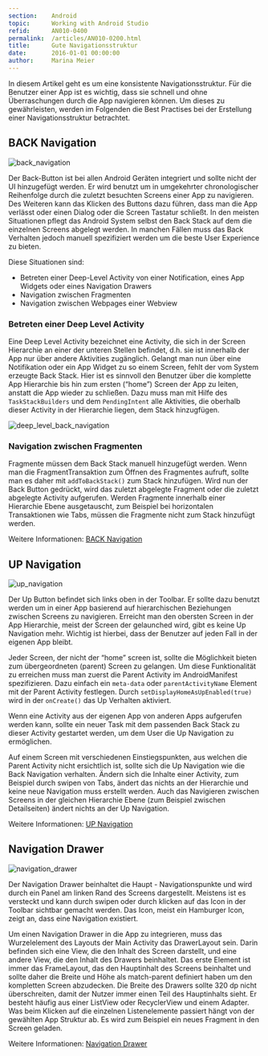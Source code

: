 ```yaml
---
section:    Android
topic:      Working with Android Studio
refid:      AN010-0400
permalink:  /articles/AN010-0200.html
title:      Gute Navigationsstruktur
date:       2016-01-01 00:00:00
author:     Marina Meier
---
```



In diesem Artikel geht es um eine konsistente Navigationsstruktur. Für die Benutzer einer App ist es wichtig, dass sie schnell und ohne Überraschungen durch die App navigieren können. Um dieses zu gewährleisten, werden im Folgenden die Best Practises bei der Erstellung einer Navigationsstruktur betrachtet.


## BACK Navigation

![back_navigation](../../../BestPractices/public/images/AN010/0400/back_navigation.png)

Der Back-Button ist bei allen Android Geräten integriert und sollte nicht der UI hinzugefügt werden. Er wird benutzt um in umgekehrter chronologischer Reihenfolge durch die zuletzt besuchten Screens einer App zu navigieren. Des Weiteren kann das Klicken des Buttons dazu führen, dass man die App verlässt oder einen Dialog oder die Screen Tastatur schließt.
In den meisten Situationen pflegt das Android System selbst den Back Stack auf dem die einzelnen Screens abgelegt werden. In manchen Fällen muss das Back Verhalten jedoch manuell spezifiziert werden um die beste User Experience zu bieten.

Diese Situationen sind:

* Betreten einer Deep-Level Activity von einer Notification, eines App Widgets oder eines Navigation Drawers
* Navigation zwischen Fragmenten
* Navigation zwischen Webpages einer Webview

### Betreten einer Deep Level Activity

Eine Deep Level Activity bezeichnet eine Activity, die sich in der Screen Hierarchie an einer der unteren Stellen befindet, d.h. sie ist innerhalb der App nur über andere Aktivities zugänglich. Gelangt man nun über eine Notifikation oder ein App Widget zu so einem Screen, fehlt der vom System erzeugte Back Stack. Hier ist es sinnvoll den Benutzer über die komplette App Hierarchie bis hin zum ersten (“home”) Screen der App zu leiten, anstatt die App wieder zu schließen.
Dazu muss man mit Hilfe des `TaskStackBuilders` und dem `PendingIntent` alle Aktivities, die oberhalb dieser Activity in der Hierarchie liegen, dem Stack hinzugfügen.

![deep_level_back_navigation](../../../BestPractices/public/images/AN010/0400/deep_level_back_navigation.png)


### Navigation zwischen Fragmenten

Fragmente müssen dem Back Stack manuell hinzugefügt werden. Wenn man die FragmentTransaktion zum Öffnen des Fragmentes aufruft, sollte man es daher mit `addToBackStack()` zum Stack hinzufügen. Wird nun der Back Button gedrückt, wird das zuletzt abgelegte Fragment oder die zuletzt abgelegte Activity aufgerufen.
Werden Fragmente innerhalb einer Hierarchie Ebene ausgetauscht, zum Beispiel bei horizontalen Transaktionen wie Tabs, müssen die Fragmente nicht zum Stack hinzufügt werden.

Weitere Informationen: [BACK Navigation](https://developer.android.com/training/implementing-navigation/temporal.html)


## UP Navigation

![up_navigation](../../../BestPractices/public/images/AN010/0400/up_navigation.png)

Der Up Button befindet sich links oben in der Toolbar. Er sollte dazu benutzt werden um in einer App basierend auf hierarchischen Beziehungen zwischen Screens zu navigieren. Erreicht man den obersten Screen in der App Hierarchie, meist der Screen der gelaunched wird, gibt es keine Up Navigation mehr. Wichtig ist hierbei, dass der Benutzer auf jeden Fall in der eigenen App bleibt.

Jeder Screen, der nicht der “home” screen ist, sollte die Möglichkeit bieten zum übergeordneten (parent) Screen zu gelangen. Um diese Funktionalität zu erreichen muss man zuerst die Parent Activity im AndroidManifest spezifizieren. Dazu einfach ein `meta-data` oder `parentActivityName` Element mit der Parent Activity festlegen. Durch `setDisplayHomeAsUpEnabled(true)` wird in der `onCreate()` das Up Verhalten aktiviert.

Wenn eine Activity aus der eigenen App von anderen Apps aufgerufen werden kann, sollte ein neuer Task mit dem passenden Back Stack zu dieser Activity gestartet werden, um dem User die Up Navigation zu ermöglichen.

Auf einem Screen mit verschiedenen Einstiegspunkten, aus welchen die Parent Activity nicht ersichtlich ist, sollte sich die Up Navigation wie die Back Navigation verhalten. Ändern sich die Inhalte einer Activity, zum Beispiel durch swipen von Tabs, ändert das nichts an der Hierarchie und keine neue Navigation muss erstellt werden. Auch das Navigieren zwischen Screens in der gleichen Hierarchie Ebene (zum Beispiel zwischen Detailseiten)  ändert nichts an der Up Navigation.

Weitere Informationen: [UP Navigation](https://developer.android.com/training/implementing-navigation/ancestral.html)


## Navigation Drawer

![navigation_drawer](../../../BestPractices/public/images/AN010/0400/navigation_drawer.png)


Der Navigation Drawer beinhaltet die Haupt - Navigationspunkte und wird durch ein Panel am linken Rand des Screens dargestellt. Meistens ist es versteckt und kann durch swipen oder durch klicken auf das Icon in der Toolbar sichtbar gemacht werden. Das Icon, meist ein Hamburger Icon, zeigt an, dass eine Navigation existiert.

Um einen Navigation Drawer in die App zu integrieren, muss das Wurzelelement des Layouts der Main Activity das DrawerLayout sein. Darin befinden sich eine View, die den Inhalt des Screen darstellt, und eine andere View, die den Inhalt des Drawers beinhaltet. Das erste Element ist immer das FrameLayout, das den Hauptinhalt des Screens beinhaltet und sollte daher die Breite und Höhe als match-parent definiert haben um den kompletten Screen abzudecken. Die Breite des Drawers sollte 320 dp nicht überschreiten, damit der Nutzer immer einen Teil des Hauptinhalts sieht. Er besteht häufig aus einer ListView oder RecyclerView und einem Adapter. Was beim Klicken auf die einzelnen Listenelemente  passiert hängt von der gewählten App Struktur ab. Es wird zum Beispiel ein neues Fragment in den Screen geladen.

Weitere Informationen: [Navigation Drawer](https://developer.android.com/training/implementing-navigation/nav-drawer.html)
